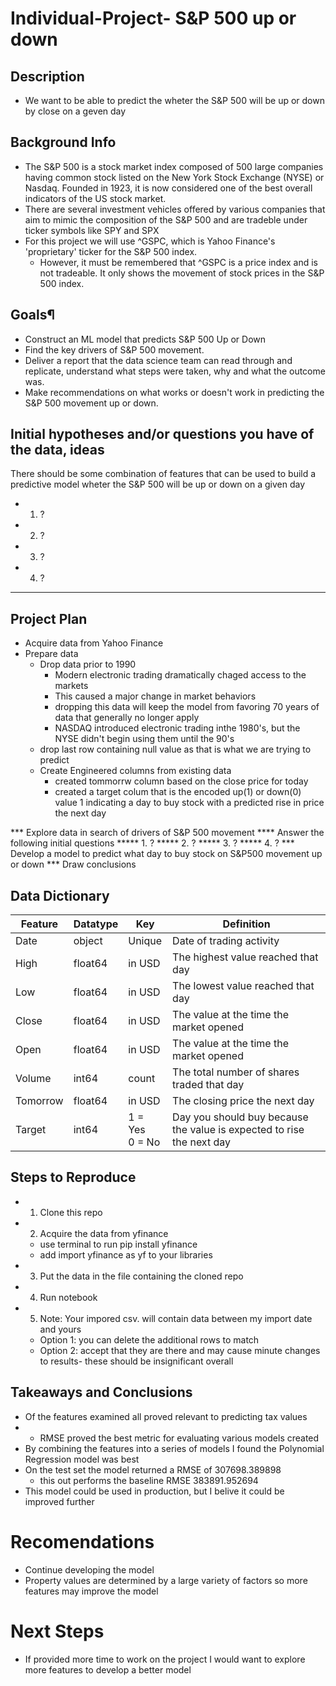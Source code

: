# Individual-Project- S&P 500 up or down

## Description
* We want to be able to predict the wheter the S&P 500 will be up or down by close on a geven day

## Background Info
* The S&P 500 is a stock market index composed of 500 large companies having common stock listed on the New York Stock Exchange (NYSE) or Nasdaq. Founded in 1923, it is now considered one of the best overall indicators of the US stock market.
* There are several investment vehicles offered by various companies that aim to mimic the composition of the S&P 500 and are tradeble under ticker symbols like SPY and SPX
* For this project we will use ^GSPC, which is Yahoo Finance's 'proprietary' ticker for the S&P 500 index. 
    * However, it must be remembered that ^GSPC is a price index and is not tradeable. It only shows the movement of stock prices in the S&P 500 index.

## Goals¶
* Construct an ML model that predicts S&P 500 Up or Down
* Find the key drivers of S&P 500 movement.
* Deliver a report that the data science team can read through and replicate, understand what steps were taken, why and what the outcome was.
* Make recommendations on what works or doesn't work in predicting the S&P 500 movement up or down.

## Initial hypotheses and/or questions you have of the data, ideas
There should be some combination of features that can be used to build a predictive model wheter the S&P 500 will be up or down on a given day
* 1. ?
* 2. ? 
* 3. ? 
* 4. ? 
*****************************************
## Project Plan 
* Acquire data from Yahoo Finance 
* Prepare data
    * Drop data prior to 1990 
        * Modern electronic trading dramatically chaged access to the markets
        * This caused a major change in market behaviors 
        * dropping this data will keep the model from favoring 70 years of data that generally no longer apply 
        * NASDAQ introduced electronic trading inthe 1980's, but the NYSE didn't begin using them until the 90's
    * drop last row containing null value as that is what we are trying to predict 
    * Create Engineered columns from existing data
        * created tommorrw column based on the close price for today 
        * created a target colum that is the encoded up(1) or down(0) value 1 indicating a day to buy stock with a predicted rise in price the next day

*** Explore data in search of drivers of S&P 500 movement
    **** Answer the following initial questions
        ***** 1. ?
        ***** 2. ?
        ***** 3. ? 
        ***** 4. ? 
*** Develop a model to predict what day to buy stock on S&P500 movement up or down
*** Draw conclusions

## Data Dictionary

| Feature | Datatype | Key | Definition |
|---|---|---|---|
| Date | object | Unique | Date of trading activity |
| High | float64 | in USD | The highest value reached that day |
| Low | float64 | in USD | The lowest value reached that day |
| Close | float64 | in USD | The value at the time the market opened |
| Open | float64 | in USD | The value at the time the market opened |
| Volume | int64 | count | The total number of shares traded that day |
| Tomorrow | float64 | in USD | The closing price the next day |
| Target | int64 | 1 = Yes  <br>0 = No | Day you should buy because the value is expected to rise the next day |
## Steps to Reproduce
* 1. Clone this repo
* 2. Acquire the data from yfinance 
    * use terminal to run pip install yfinance 
    * add import yfinance as yf to your libraries
* 3. Put the data in the file containing the cloned repo
* 4. Run notebook
* 5. Note: Your impored csv. will contain data between my import date and yours
    * Option 1: you can delete the additional rows to match 
    * Option 2: accept that they are there and may cause minute changes to results- these should be insignificant overall

## Takeaways and Conclusions
* Of the features examined all proved relevant to predicting tax values
* * RMSE proved the best metric for evaluating various models created 
* By combining the features into a series of models I found the Polynomial Regression model was best
* On the test set the model returned a RMSE of 307698.389898 
    * this out performs the baseline RMSE 383891.952694   
* This model could be used in production, but I belive it could be improved further

# Recomendations
* Continue developing the model
* Property values are determined by a large variety of factors so more features may improve the model
# Next Steps
* If provided more time to work on the project I would want to explore more features to develop a better model